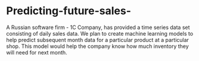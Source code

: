 # Predicting-future-sales-
A Russian software firm - 1C Company, has provided a time series data set consisting of daily sales data. We plan to create machine learning models to help predict subsequent month data for a particular product at a particular shop. This model would help the company know how much inventory they will need for next month.
